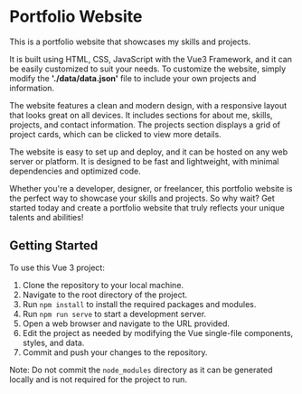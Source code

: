 # **Portfolio Website**

This is a portfolio website that showcases my skills and projects. 

It is built using HTML, CSS, JavaScript with the Vue3 Framework, and it can be easily customized to suit your needs. To customize the website, simply modify the **'./data/data.json'** file to include your own projects and information.

The website features a clean and modern design, with a responsive layout that looks great on all devices. It includes sections for about me, skills, projects, and contact information. The projects section displays a grid of project cards, which can be clicked to view more details.

The website is easy to set up and deploy, and it can be hosted on any web server or platform. It is designed to be fast and lightweight, with minimal dependencies and optimized code.

Whether you're a developer, designer, or freelancer, this portfolio website is the perfect way to showcase your skills and projects. So why wait? Get started today and create a portfolio website that truly reflects your unique talents and abilities!

## Getting Started

To use this Vue 3 project:

1. Clone the repository to your local machine.
2. Navigate to the root directory of the project.
3. Run `npm install` to install the required packages and modules.
4. Run `npm run serve` to start a development server.
5. Open a web browser and navigate to the URL provided.
6. Edit the project as needed by modifying the Vue single-file components, styles, and data.
7. Commit and push your changes to the repository.

Note: Do not commit the `node_modules` directory as it can be generated locally and is not required for the project to run.
